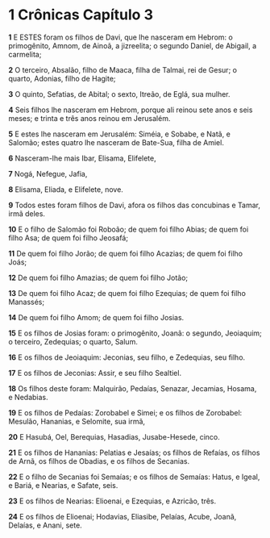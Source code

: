 # 1 Crônicas Capítulo 3

**1** 	E ESTES foram os filhos de Davi, que lhe nasceram em Hebrom: o primogênito, Amnom, de Ainoã, a jizreelita; o segundo Daniel, de Abigail, a carmelita;

**2** 	O terceiro, Absalão, filho de Maaca, filha de Talmai, rei de Gesur; o quarto, Adonias, filho de Hagite;

**3** 	O quinto, Sefatias, de Abital; o sexto, Itreão, de Eglá, sua mulher.

**4** 	Seis filhos lhe nasceram em Hebrom, porque ali reinou sete anos e seis meses; e trinta e três anos reinou em Jerusalém.

**5** 	E estes lhe nasceram em Jerusalém: Siméia, e Sobabe, e Natã, e Salomão; estes quatro lhe nasceram de Bate-Sua, filha de Amiel.

**6** 	Nasceram-lhe mais Ibar, Elisama, Elifelete,

**7** 	Nogá, Nefegue, Jafia,

**8** 	Elisama, Eliada, e Elifelete, nove.

**9** 	Todos estes foram filhos de Davi, afora os filhos das concubinas e Tamar, irmã deles.

**10** 	E o filho de Salomão foi Roboão; de quem foi filho Abias; de quem foi filho Asa; de quem foi filho Jeosafá;

**11** 	De quem foi filho Jorão; de quem foi filho Acazias; de quem foi filho Joás;

**12** 	De quem foi filho Amazias; de quem foi filho Jotão;

**13** 	De quem foi filho Acaz; de quem foi filho Ezequias; de quem foi filho Manassés;

**14** 	De quem foi filho Amom; de quem foi filho Josias.

**15** 	E os filhos de Josias foram: o primogênito, Joanã: o segundo, Jeoiaquim; o terceiro, Zedequias; o quarto, Salum.

**16** 	E os filhos de Jeoiaquim: Jeconias, seu filho, e Zedequias, seu filho.

**17** 	E os filhos de Jeconias: Assir, e seu filho Sealtiel.

**18** 	Os filhos deste foram: Malquirão, Pedaías, Senazar, Jecamias, Hosama, e Nedabias.

**19** 	E os filhos de Pedaías: Zorobabel e Simei; e os filhos de Zorobabel: Mesulão, Hananias, e Selomite, sua irmã,

**20** 	E Hasubá, Oel, Berequias, Hasadias, Jusabe-Hesede, cinco.

**21** 	E os filhos de Hananias: Pelatias e Jesaías; os filhos de Refaías, os filhos de Arnã, os filhos de Obadias, e os filhos de Secanias.

**22** 	E o filho de Secanias foi Semaías; e os filhos de Semaías: Hatus, e Igeal, e Bariá, e Nearias, e Safate, seis.

**23** 	E os filhos de Nearias: Elioenai, e Ezequias, e Azricão, três.

**24** 	E os filhos de Elioenai; Hodavias, Eliasibe, Pelaías, Acube, Joanã, Delaías, e Anani, sete.


